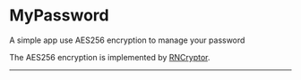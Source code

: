 # MyPassword

A simple app use AES256 encryption to manage your password

The AES256 encryption is implemented by [RNCryptor](https://github.com/RNCryptor/RNCryptor).

---
